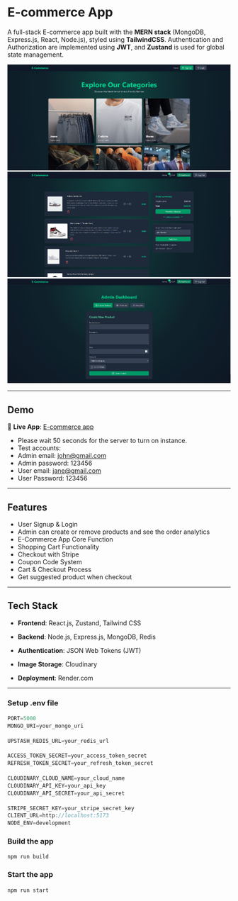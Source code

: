 # E-commerce App

A full-stack E-commerce app built with the **MERN stack** (MongoDB, Express.js, React, Node.js), styled using **TailwindCSS**. Authentication and Authorization are implemented using **JWT**, and **Zustand** is used for global state management.

![Demo App](/frontend/public/screenshot-for-readme-1.png)
![Demo App](/frontend/public/screenshot-for-readme-2.png)
![Demo App](/frontend/public/screenshot-for-readme-3.png)

---

## Demo

🔗 **Live App**: [E-commerce app](https://real-time-chat-app-fqbd.onrender.com)
- Please wait 50 seconds for the server to turn on instance.
- Test accounts:
- Admin email: john@gmail.com
- Admin password: 123456
- User email: jane@gmail.com
- User Password: 123456

---

## Features

-   User Signup & Login
-   Admin can create or remove products and see the order analytics
-   E-Commerce App Core Function
-   Shopping Cart Functionality
-   Checkout with Stripe
-   Coupon Code System
-   Cart & Checkout Process
-   Get suggested product when checkout

---

## Tech Stack

- **Frontend**: React.js, Zustand, Tailwind CSS

- **Backend**: Node.js, Express.js, MongoDB, Redis

- **Authentication**: JSON Web Tokens (JWT)

- **Image Storage**: Cloudinary

- **Deployment**: Render.com

---

### Setup .env file

```js
PORT=5000
MONGO_URI=your_mongo_uri

UPSTASH_REDIS_URL=your_redis_url

ACCESS_TOKEN_SECRET=your_access_token_secret
REFRESH_TOKEN_SECRET=your_refresh_token_secret

CLOUDINARY_CLOUD_NAME=your_cloud_name
CLOUDINARY_API_KEY=your_api_key
CLOUDINARY_API_SECRET=your_api_secret

STRIPE_SECRET_KEY=your_stripe_secret_key
CLIENT_URL=http://localhost:5173
NODE_ENV=development
```

### Build the app

```shell
npm run build
```

### Start the app

```shell
npm run start
```
